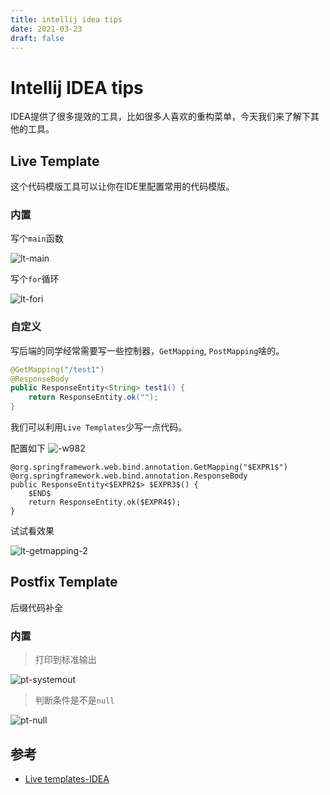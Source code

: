 ```yaml
---
title: intellij idea tips
date: 2021-03-23
draft: false
---
```


# Intellij IDEA tips

IDEA提供了很多提效的工具，比如很多人喜欢的重构菜单，今天我们来了解下其他的工具。


## Live Template

这个代码模版工具可以让你在IDE里配置常用的代码模版。

### 内置

写个`main`函数

![lt-main](https://i.loli.net/2021/03/23/iOYGq7Qotr52W6L.gif)


写个`for`循环

![lt-fori](https://i.loli.net/2021/03/23/QK12b6gpEWmhVyq.gif)


### 自定义

写后端的同学经常需要写一些控制器，`GetMapping`, `PostMapping`啥的。

```java
@GetMapping("/test1")
@ResponseBody
public ResponseEntity<String> test1() {
    return ResponseEntity.ok("");
}
```


我们可以利用`Live Templates`少写一点代码。

配置如下
![-w982](https://i.loli.net/2021/03/23/s4NwJBglMRtfp5A.jpg)


```
@org.springframework.web.bind.annotation.GetMapping("$EXPR1$")
@org.springframework.web.bind.annotation.ResponseBody
public ResponseEntity<$EXPR2$> $EXPR3$() {
    $END$
    return ResponseEntity.ok($EXPR4$);
}
```

试试看效果

![lt-getmapping-2](https://i.loli.net/2021/03/23/QuSCvJgTiDKsoG6.gif)


## Postfix Template

后缀代码补全

### 内置

> 打印到标准输出

![pt-systemout](https://i.loli.net/2021/03/23/KaSrPGdifgOJR2C.gif)


> 判断条件是不是`null`

![pt-null](https://i.loli.net/2021/03/23/hSbWAwPaoZeQmTG.gif)


## 参考

- [Live templates-IDEA](https://www.jetbrains.com/help/idea/using-live-templates.html)
